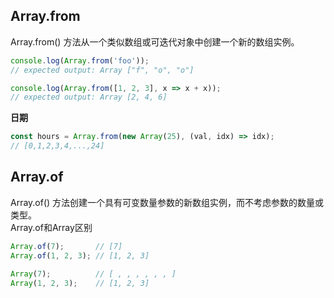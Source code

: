 ## Array.from
Array.from() 方法从一个类似数组或可迭代对象中创建一个新的数组实例。
```js
console.log(Array.from('foo'));
// expected output: Array ["f", "o", "o"]

console.log(Array.from([1, 2, 3], x => x + x));
// expected output: Array [2, 4, 6]
```

__日期__
```js
const hours = Array.from(new Array(25), (val, idx) => idx);
// [0,1,2,3,4,...,24]
```

## Array.of
Array.of() 方法创建一个具有可变数量参数的新数组实例，而不考虑参数的数量或类型。  
Array.of和Array区别  
```js
Array.of(7);       // [7] 
Array.of(1, 2, 3); // [1, 2, 3]

Array(7);          // [ , , , , , , ]
Array(1, 2, 3);    // [1, 2, 3]
```
